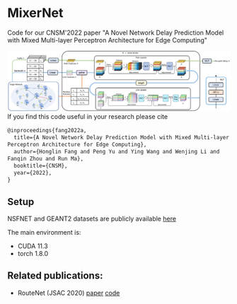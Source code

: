 # MixerNet
Code for our CNSM'2022 paper "A Novel Network Delay Prediction Model with Mixed Multi-layer Perceptron Architecture for Edge Computing"

![](img/model.png)
If you find this code useful in your research please cite

```
@inproceedings{fang2022a,
  title={A Novel Network Delay Prediction Model with Mixed Multi-layer Perceptron Architecture for Edge Computing},
  author={Honglin Fang and Peng Yu and Ying Wang and Wenjing Li and Fanqin Zhou and Run Ma},
  booktitle={CNSM},
  year={2022},
}
```

## Setup
NSFNET and GEANT2 datasets are publicly available [here]()

The main environment is:
* CUDA 11.3
* torch 1.8.0

## Related publications:
* RouteNet (JSAC 2020) [paper]() [code]()